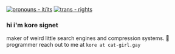 [![pronouns - it/its](https://img.shields.io/badge/pronouns-it%2Fits-blueviolet?style=for-the-badge)](https://en.pronouns.page/are/it/its)
[![trans - rights](https://img.shields.io/badge/trans-rights-pink?style=for-the-badge)]()

### hi i'm kore signet
maker of weird little search engines and compression systems. 🦀 programmer
reach out to me at `kore at cat-girl.gay` 
